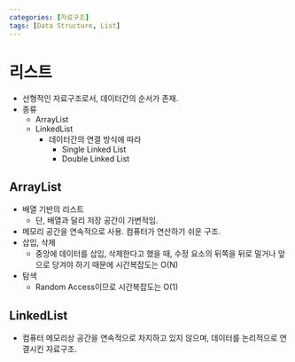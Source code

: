 ```yaml
---
categories: [자료구조]
tags: [Data Structure, List]
---
```


# 리스트

 - 선형적인 자료구조로서, 데이터간의 순서가 존재.
 - 종류
   - ArrayList
   - LinkedList
     - 데이터간의 연결 방식에 따라 
       - Single Linked List
       - Double Linked List



## ArrayList

 - 배열 기반의 리스트
   - 단, 배열과 달리 저장 공간이 가변적임. 
 - 메모리 공간을 연속적으로 사용. 컴퓨터가 연산하기 쉬운 구조.
 - 삽입, 삭제
   - 중앙에 데이터를 삽입, 삭제한다고 했을 때, 수정 요소의 뒤쪽을 뒤로 밀거나 앞으로 당겨야 하기 때문에 시간복잡도는 O(N)
 - 탐색
   - Random Access이므로 시간복잡도는 O(1)


## LinkedList
 - 컴퓨터 메모리상 공간을 연속적으로 차지하고 있지 않으며, 데이터를 논리적으로 연결시킨 자료구조.